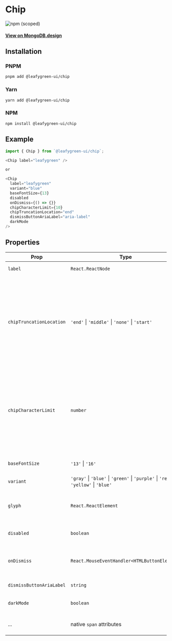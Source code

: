 # Chip

![npm (scoped)](https://img.shields.io/npm/v/@leafygreen-ui/chip.svg)

#### [View on MongoDB.design](https://www.mongodb.design/component/chip/live-example/)

## Installation

### PNPM

```shell
pnpm add @leafygreen-ui/chip
```

### Yarn

```shell
yarn add @leafygreen-ui/chip
```

### NPM

```shell
npm install @leafygreen-ui/chip
```

## Example

```js
import { Chip } from `@leafygreen-ui/chip`;

<Chip label="leafygreen" />

or

<Chip
  label="leafygreen"
  variant="blue"
  baseFontSize={13}
  disabled
  onDismiss={() => {}}
  chipCharacterLimit={10}
  chipTruncationLocation="end"
  dismissButtonAriaLabel="aria-label"
  darkMode
/>

```

## Properties

| Prop                     | Type                                                                                 | Description                                                                                                                                                                                                                                               | Default             |
| ------------------------ | ------------------------------------------------------------------------------------ | --------------------------------------------------------------------------------------------------------------------------------------------------------------------------------------------------------------------------------------------------------- | ------------------- |
| `label`                  | `React.ReactNode`                                                                    | Label rendered in the chip                                                                                                                                                                                                                                |                     |
| `chipTruncationLocation` | `'end'` \| `'middle'` \| `'none'` \| `'start'`                                       | Defines where the ellipses will appear in a Chip when the label length exceeds the `chipCharacterLimit`. If `none` is passed, the chip will not truncate. **Note**: If there is any truncation, the full label text will appear inside a tooltip on hover | `none`              |
| `chipCharacterLimit`     | `number`                                                                             | Defines the character limit of a Chip before they start truncating. **Note**: the three ellipses dots are included in the character limit and the chip will only truncate if the chip length is greater than the `chipCharacterLimit`.                    |                     |
| `baseFontSize`           | `'13'` \| `'16'`                                                                     | Determines the base font-size of the chip.                                                                                                                                                                                                                |                     |
| `variant`                | `'gray'` \| `'blue'` \| `'green'` \| `'purple'` \| `'red'` \| `'yellow'` \| `'blue'` | The color of the chip.                                                                                                                                                                                                                                    |                     |
| `glyph`                  | `React.ReactElement`                                                                 | An icon glyph rendered before the text. To use a custom icon, see [Link](https://github.com/mongodb/leafygreen-ui/blob/main/packages/icon/README.md#usage-registering-custom-icon-sets) docs                                                              |                     |
| `disabled`               | `boolean`                                                                            | Determines if the chip should be disabled.                                                                                                                                                                                                                | `false`             |
| `onDismiss`              | `React.MouseEventHandler<HTMLButtonElement>`                                         | Callback when dismiss button is clicked. If set, a dismiss button will render.                                                                                                                                                                            |                     |
| `dismissButtonAriaLabel` | `string`                                                                             | aria-label for the dismiss button.                                                                                                                                                                                                                        | `${label} deselect` |
| `darkMode`               | `boolean`                                                                            | Render the component in dark mode.                                                                                                                                                                                                                        | `false`             |
| ...                      | native `span` attributes                                                             | Any other props will be spread on the root `span` element                                                                                                                                                                                                 |
